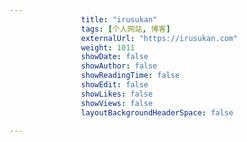 ---
                title: "irusukan"
                tags: [个人网站, 博客]
                externalUrl: "https://irusukan.com"
                weight: 1011
                showDate: false
                showAuthor: false
                showReadingTime: false
                showEdit: false
                showLikes: false
                showViews: false
                layoutBackgroundHeaderSpace: false
                ---

